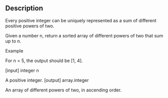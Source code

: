 ## Description
Every positive integer can be uniquely represented as a sum of different positive powers of two.

Given a number n, return a sorted array of different powers of two that sum up to n.

Example

For n = 5, the output should be [1, 4].

[input] integer n

A positive integer.
[output] array.integer

An array of different powers of two, in ascending order.
